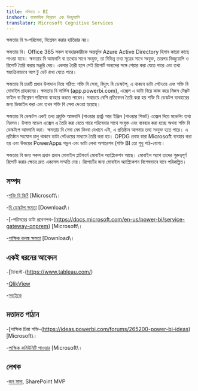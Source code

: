 ```yaml
---
title: শক্তিতে − BI
inshort: ব্যবসায়িক বিশ্লেষণ এবং ভিজ্যুয়ালি
translator: Microsoft Cognitive Services
---
```


ক্ষমতায় বি স্ব-পরিষেবা, বিশ্লেষন করার হাতিয়ার নয়।

ক্ষমতায় বি। Office 365 সকল ব্যবহারকারীকে অন্তর্ভুক্ত Azure Active Directory হিসাব কারো কাছে পাওয়া যাবে। ক্ষমতায় বি আমদানি বা তথ্যের সাথে সংযুক্ত, তা বিভিন্ন তথ্য সূত্রের সাথে সংযুক্ত, তারপর ভিজ্যুয়ালি ও রিপোর্ট তৈরি করার মঞ্জুরি দেয়। একবার তৈরী হলে সেই রিপোর্ট অন্যদের সঙ্গে শেয়ার করা যেতে পারে এবং তথ্য স্বয়ংক্রিয়ভাবে আপ টু ডেট রাখা যেতে পারে।  

ক্ষমতায় বি চারটি প্রধান উপাদান নিয়ে গঠিত: শক্তি বি সেবা, বিদ্যুৎ বি ডেস্কটপ, এ থাকবে ডাটা গেটওয়ে এবং শক্তি বি মোবাইল গ্রাহকদের। ক্ষমতায় বি সার্ভিস (app.powerbi.com), এক্সেল এ ডাটা নিয়ে কাজ করে নিজস্ব টেক্সট ফাইল বা বিশ্লেষণ পরিষেবা ব্যবহার করতে পারেন। সবচেয়ে বেশি প্রতিবেদন তৈরি করা হয় শক্তি বি ডেস্কটপ ব্যবহারের জন্য ডিজাইন করা এবং তখন শক্তি বি সেবা দেওয়া হয়েছে। 

ক্ষমতায় বি ডেস্কটপ একই তথ্য প্রযুক্তি আমদানি (পাওয়ার প্রশ্ন) আর ইঞ্জিন (পাওয়ার পিভট) এক্সেল দিয়ে মডেলিং তথ্য নিরসন। উপাত্ত মডেল এক্সেল এ তৈরি করা যেতে পারে পরিষেবার সাথে সংযুক্ত এবং ব্যবহার করা হচ্ছে অথবা শক্তি বি ডেস্কটপে আমদানি করা। 
ক্ষমতায় বি সেবা মেঘ কিংবা যেখানে এটা, এ প্রতিষ্ঠান আপনার তথ্য সংযুক্ত হতে পারে। এ প্রতিষ্ঠান সংযোগ চালু থাকবে ডাটা গেটওয়ের মাধ্যমে তৈরি করা হয়। OPDG প্রবাহ দ্বারা Microsoft ব্যবহার করা হয় এবং উভয়ের PowerApps পড়ুন এবং ডাটা লেখা অপারেশন (শক্তি BI তো শুধু পাঠ-যোগ্য। 

ক্ষমতায় বি জন্য সকল প্রধান প্রধান মোবাইল প্লাটফর্মে মোবাইল অ্যাপ্লিকেশন আছে। মোবাইল অ্যাপ তাদের গুরুত্বপূর্ণ রিপোর্ট করার ক্ষেত্রে দ্রুত একসেস সম্মতি দেয়। রিপোর্টের জন্য মোবাইল অ্যাপ্লিকেশন বিশেষভাবে যাবে পরিকল্পিত।


সম্পদ
---------

-[শক্তি বি কি?](https://powerbi.microsoft.com/en-us/)
    \[Microsoft\।

-[বি ডেস্কটপ ক্ষমতা](https://powerbi.microsoft.com/en-us/desktop/)
    \[Download\।

-[-পরিসরের ডাটা প্রবেশপথ-(https://docs.microsoft.com/en-us/power-bi/service-gateway-onprem)
    \[Microsoft\।

-[পাক্ষিক কলঙ্ক ক্ষমতা](https://powerbi.microsoft.com/en-us/blog/)
    \[Download\।

একই ধরনের আবেদন
--------------------

-[ট্যাবলৌ-(https://www.tableau.com/)

-[QlikView](http://global.qlik.com/)

-[সবাইকে](https://www.domo.com/)

মতামত পাঠান
---------

-[পাক্ষিক চিন্তা শক্তি-(https://ideas.powerbi.com/forums/265200-power-bi-ideas)
    \[Microsoft\।

-[পাক্ষিক কমিউনিটি পাওয়ার](http://community.powerbi.com/)
    \[Microsoft\।

লেখক
---------

-[জন সাদা](https://twitter.com/diverdown1964), SharePoint MVP

